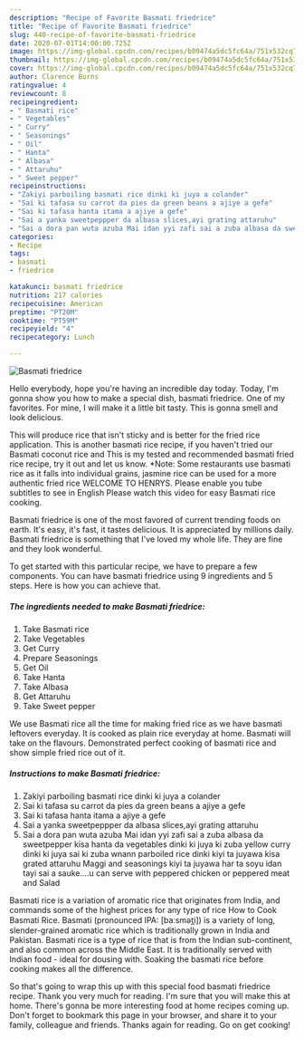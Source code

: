 ```yaml
---
description: "Recipe of Favorite Basmati friedrice"
title: "Recipe of Favorite Basmati friedrice"
slug: 440-recipe-of-favorite-basmati-friedrice
date: 2020-07-01T14:00:00.725Z
image: https://img-global.cpcdn.com/recipes/b09474a5dc5fc64a/751x532cq70/basmati-friedrice-recipe-main-photo.jpg
thumbnail: https://img-global.cpcdn.com/recipes/b09474a5dc5fc64a/751x532cq70/basmati-friedrice-recipe-main-photo.jpg
cover: https://img-global.cpcdn.com/recipes/b09474a5dc5fc64a/751x532cq70/basmati-friedrice-recipe-main-photo.jpg
author: Clarence Burns
ratingvalue: 4
reviewcount: 8
recipeingredient:
- " Basmati rice"
- " Vegetables"
- " Curry"
- " Seasonings"
- " Oil"
- " Hanta"
- " Albasa"
- " Attaruhu"
- " Sweet pepper"
recipeinstructions:
- "Zakiyi parboiling basmati rice dinki ki juya a colander"
- "Sai ki tafasa su carrot da pies da green beans a ajiye a gefe"
- "Sai ki tafasa hanta itama a ajiye a gefe"
- "Sai a yanka sweetpeppper da albasa slices,ayi grating attaruhu"
- "Sai a dora pan wuta azuba Mai idan yyi zafi sai a zuba albasa da sweetpepper kisa hanta da vegetables dinki ki juya ki zuba yellow curry dinki ki juya sai ki zuba wnann parboiled rice dinki kiyi ta juyawa kisa grated attaruhu Maggi and seasonings kiyi ta juyawa har ta soyu idan tayi sai a sauke....u can serve with peppered chicken or peppered meat and Salad"
categories:
- Recipe
tags:
- basmati
- friedrice

katakunci: basmati friedrice 
nutrition: 217 calories
recipecuisine: American
preptime: "PT20M"
cooktime: "PT59M"
recipeyield: "4"
recipecategory: Lunch

---
```



![Basmati friedrice](https://img-global.cpcdn.com/recipes/b09474a5dc5fc64a/751x532cq70/basmati-friedrice-recipe-main-photo.jpg)

Hello everybody, hope you're having an incredible day today. Today, I'm gonna show you how to make a special dish, basmati friedrice. One of my favorites. For mine, I will make it a little bit tasty. This is gonna smell and look delicious.

This will produce rice that isn&#39;t sticky and is better for the fried rice application. This is another basmati rice recipe, if you haven&#39;t tried our Basmati coconut rice and This is my tested and recommended basmati fried rice recipe, try it out and let us know. *Note: Some restaurants use basmati rice as it falls into individual grains, jasmine rice can be used for a more authentic fried rice WELCOME TO HENRYS. Please enable you tube subtitles to see in English Please watch this video for easy Basmati rice cooking.

Basmati friedrice is one of the most favored of current trending foods on earth. It's easy, it's fast, it tastes delicious. It is appreciated by millions daily. Basmati friedrice is something that I've loved my whole life. They are fine and they look wonderful.


To get started with this particular recipe, we have to prepare a few components. You can have basmati friedrice using 9 ingredients and 5 steps. Here is how you can achieve that.

<!--inarticleads1-->

##### The ingredients needed to make Basmati friedrice:

1. Take  Basmati rice
1. Take  Vegetables
1. Get  Curry
1. Prepare  Seasonings
1. Get  Oil
1. Take  Hanta
1. Take  Albasa
1. Get  Attaruhu
1. Take  Sweet pepper


We use Basmati rice all the time for making fried rice as we have basmati leftovers everyday. It is cooked as plain rice everyday at home. Basmati will take on the flavours. Demonstrated perfect cooking of basmati rice and show simple fried rice out of it. 

<!--inarticleads2-->

##### Instructions to make Basmati friedrice:

1. Zakiyi parboiling basmati rice dinki ki juya a colander
1. Sai ki tafasa su carrot da pies da green beans a ajiye a gefe
1. Sai ki tafasa hanta itama a ajiye a gefe
1. Sai a yanka sweetpeppper da albasa slices,ayi grating attaruhu
1. Sai a dora pan wuta azuba Mai idan yyi zafi sai a zuba albasa da sweetpepper kisa hanta da vegetables dinki ki juya ki zuba yellow curry dinki ki juya sai ki zuba wnann parboiled rice dinki kiyi ta juyawa kisa grated attaruhu Maggi and seasonings kiyi ta juyawa har ta soyu idan tayi sai a sauke....u can serve with peppered chicken or peppered meat and Salad


Basmati rice is a variation of aromatic rice that originates from India, and commands some of the highest prices for any type of rice How to Cook Basmati Rice. Basmati (pronounced IPA: [baːsmət̪i]) is a variety of long, slender-grained aromatic rice which is traditionally grown in India and Pakistan. Basmati rice is a type of rice that is from the Indian sub-continent, and also common across the Middle East. It is traditionally served with Indian food - ideal for dousing with. Soaking the basmati rice before cooking makes all the difference. 

So that's going to wrap this up with this special food basmati friedrice recipe. Thank you very much for reading. I'm sure that you will make this at home. There's gonna be more interesting food at home recipes coming up. Don't forget to bookmark this page in your browser, and share it to your family, colleague and friends. Thanks again for reading. Go on get cooking!
